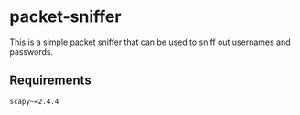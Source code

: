 # packet-sniffer
This is a simple packet sniffer that can be used to sniff out usernames and passwords.


## Requirements
```
scapy~=2.4.4
```
